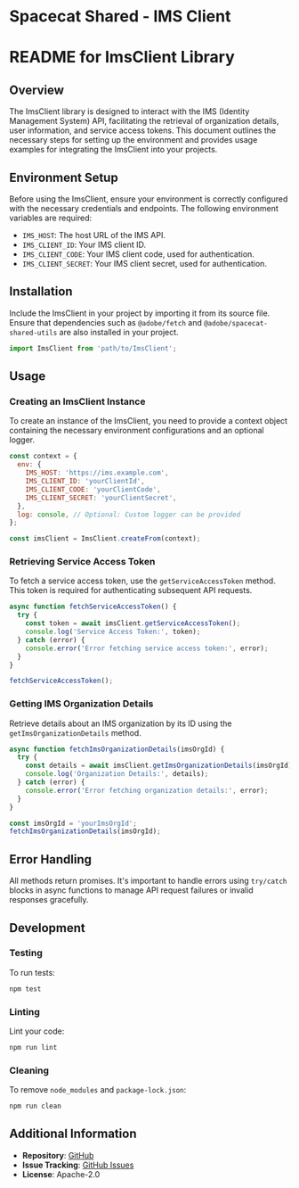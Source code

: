 # Spacecat Shared - IMS Client

# README for ImsClient Library

## Overview

The ImsClient library is designed to interact with the IMS (Identity Management System) API, facilitating the retrieval of organization details, user information, and service access tokens. This document outlines the necessary steps for setting up the environment and provides usage examples for integrating the ImsClient into your projects.

## Environment Setup

Before using the ImsClient, ensure your environment is correctly configured with the necessary credentials and endpoints. The following environment variables are required:

- `IMS_HOST`: The host URL of the IMS API.
- `IMS_CLIENT_ID`: Your IMS client ID.
- `IMS_CLIENT_CODE`: Your IMS client code, used for authentication.
- `IMS_CLIENT_SECRET`: Your IMS client secret, used for authentication.

## Installation

Include the ImsClient in your project by importing it from its source file. Ensure that dependencies such as `@adobe/fetch` and `@adobe/spacecat-shared-utils` are also installed in your project.

```javascript
import ImsClient from 'path/to/ImsClient';
```

## Usage

### Creating an ImsClient Instance

To create an instance of the ImsClient, you need to provide a context object containing the necessary environment configurations and an optional logger.

```javascript
const context = {
  env: {
    IMS_HOST: 'https://ims.example.com',
    IMS_CLIENT_ID: 'yourClientId',
    IMS_CLIENT_CODE: 'yourClientCode',
    IMS_CLIENT_SECRET: 'yourClientSecret',
  },
  log: console, // Optional: Custom logger can be provided
};

const imsClient = ImsClient.createFrom(context);
```

### Retrieving Service Access Token

To fetch a service access token, use the `getServiceAccessToken` method. This token is required for authenticating subsequent API requests.

```javascript
async function fetchServiceAccessToken() {
  try {
    const token = await imsClient.getServiceAccessToken();
    console.log('Service Access Token:', token);
  } catch (error) {
    console.error('Error fetching service access token:', error);
  }
}

fetchServiceAccessToken();
```

### Getting IMS Organization Details

Retrieve details about an IMS organization by its ID using the `getImsOrganizationDetails` method.

```javascript
async function fetchImsOrganizationDetails(imsOrgId) {
  try {
    const details = await imsClient.getImsOrganizationDetails(imsOrgId);
    console.log('Organization Details:', details);
  } catch (error) {
    console.error('Error fetching organization details:', error);
  }
}

const imsOrgId = 'yourImsOrgId';
fetchImsOrganizationDetails(imsOrgId);
```

## Error Handling

All methods return promises. It's important to handle errors using `try/catch` blocks in async functions to manage API request failures or invalid responses gracefully.

## Development

### Testing

To run tests:

```bash
npm test
```

### Linting

Lint your code:

```bash
npm run lint
```

### Cleaning

To remove `node_modules` and `package-lock.json`:

```bash
npm run clean
```

## Additional Information

- **Repository**: [GitHub](https://github.com/adobe/spacecat-shared.git)
- **Issue Tracking**: [GitHub Issues](https://github.com/adobe/spacecat-shared/issues)
- **License**: Apache-2.0
